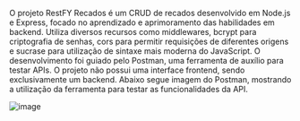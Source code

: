 O projeto RestFY Recados é um CRUD de recados desenvolvido em Node.js e Express, focado no aprendizado e aprimoramento das habilidades em backend.
Utiliza diversos recursos como middlewares, bcrypt para criptografia de senhas, cors para permitir requisições de diferentes origens e sucrase para utilização de sintaxe mais moderna do JavaScript.
O desenvolvimento foi guiado pelo Postman, uma ferramenta de auxílio para testar APIs. O projeto não possui uma interface frontend, sendo exclusivamente um backend. 
Abaixo segue imagem do Postman, mostrando a utilização da ferramenta para testar as funcionalidades da API.

![image](https://github.com/hugoamadio/RestFY-Recados/assets/146294243/af6d00a2-8c68-4714-bfdd-6cbe1130bf5e)

